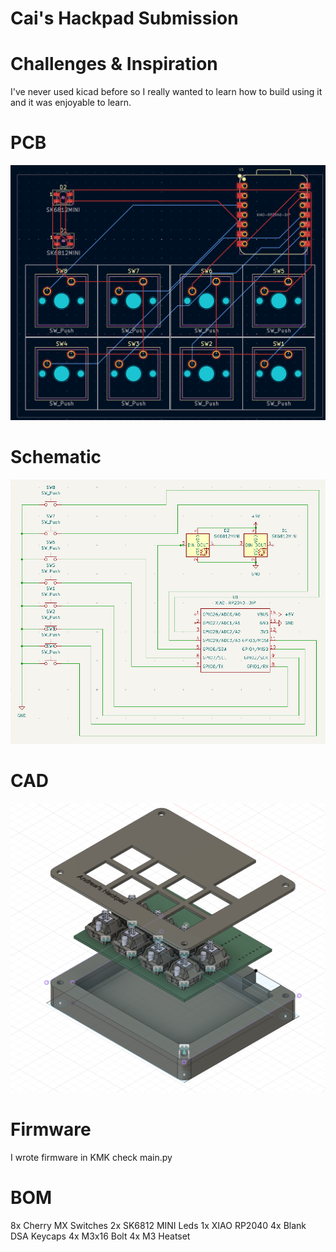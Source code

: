 # Cai's Hackpad Submission
# Challenges & Inspiration
I've never used kicad before so I really wanted to learn how to build using it and it was enjoyable to learn.
# PCB
![PCB.png](HackpadImages/PCB.png)
# Schematic
![Schematic.png](HackpadImages/Schematic.png)
# CAD
![FullBody.png](HackpadImages/FullBody.png)
# Firmware
I wrote firmware in KMK check main.py
# BOM
8x Cherry MX Switches
2x SK6812 MINI Leds
1x XIAO RP2040
4x Blank DSA Keycaps
4x M3x16 Bolt
4x M3 Heatset
